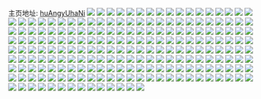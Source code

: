 主页地址: [huAngyUhaNi](https://weibo.com/u/3197421104) 
![](https://wx4.sinaimg.cn/mw2000/be94c630gy1h9hnwz24i6j21o0280hdt.jpg) 
![](https://wx4.sinaimg.cn/mw2000/be94c630gy1h9hnwm43wlj22c0340qv8.jpg) 
![](https://wx4.sinaimg.cn/mw2000/be94c630gy1h9hnwg5zwbj22c035ae82.jpg) 
![](https://wx4.sinaimg.cn/mw2000/be94c630gy1h9hnwhih9ij229c32cb2a.jpg) 
![](https://wx4.sinaimg.cn/mw2000/be94c630gy1h9hnwo5bb7j22ad32z7wi.jpg) 
![](https://wx4.sinaimg.cn/mw2000/be94c630gy1h9hnwdj3z2j20vr16r4f0.jpg) 
![](https://wx4.sinaimg.cn/mw2000/be94c630gy1h95e7tjvroj21o0280npd.jpg) 
![](https://wx4.sinaimg.cn/mw2000/be94c630gy1h95e7qqgo5j22c0340e83.jpg) 
![](https://wx4.sinaimg.cn/mw2000/be94c630gy1h95e7x6y3kj22c0340b2d.jpg) 
![](https://wx4.sinaimg.cn/mw2000/be94c630gy1h95e3jt94dj21o0280b2a.jpg) 
![](https://wx4.sinaimg.cn/mw2000/be94c630gy1h95ea1eg3hj21hd37k1kz.jpg) 
![](https://wx4.sinaimg.cn/mw2000/be94c630gy1h5af5z0ovzj22482tox6q.jpg) 
![](https://wx4.sinaimg.cn/mw2000/be94c630gy1h5af60ciehj22c0340x6p.jpg) 
![](https://wx4.sinaimg.cn/mw2000/be94c630gy1h5af5t77c6j22c03401j2.jpg) 
![](https://wx4.sinaimg.cn/mw2000/be94c630gy1h5af61za6cj21wp2jnhdt.jpg) 
![](https://wx4.sinaimg.cn/mw2000/be94c630gy1h5af63xftdj22c03407wj.jpg) 
![](https://wx4.sinaimg.cn/mw2000/be94c630gy1h56dth9reaj20u0140qcb.jpg) 
![](https://wx4.sinaimg.cn/mw2000/be94c630gy1h56dthpw87j20u01407fx.jpg) 
![](https://wx4.sinaimg.cn/mw2000/be94c630gy1h56dti4ty5j20u01407fb.jpg) 
![](https://wx4.sinaimg.cn/mw2000/be94c630gy1h56dtik99qj20u0140tj8.jpg) 
![](https://wx4.sinaimg.cn/mw2000/be94c630gy1h56dtgttv5j20u01407d1.jpg) 
![](https://wx4.sinaimg.cn/mw2000/be94c630gy1h56dtiy894j20u0140qez.jpg) 
![](https://wx4.sinaimg.cn/mw2000/be94c630gy1h56dtjdks1j20u014010o.jpg) 
![](https://wx4.sinaimg.cn/mw2000/be94c630gy1h56dtjt7grj20u0140dqc.jpg) 
![](https://wx4.sinaimg.cn/mw2000/be94c630gy1h56dtk7ov8j20u0140gye.jpg) 
![](https://wx4.sinaimg.cn/mw2000/be94c630gy1h2yb2rccgyj20su1faaqc.jpg) 
![](https://wx4.sinaimg.cn/mw2000/be94c630gy1h2yb2pkeyvj20sy1fgncz.jpg) 
![](https://wx4.sinaimg.cn/mw2000/be94c630gy1gzesz9jtyjj22c033y1kz.jpg) 
![](https://wx4.sinaimg.cn/mw2000/be94c630gy1gz4g24pld3j215q0ngwp3.jpg) 
![](https://wx4.sinaimg.cn/mw2000/be94c630gy1gz4g248lapj21hc0u0gtw.jpg) 
![](https://wx4.sinaimg.cn/mw2000/be94c630gy1gz4g2bnzo4j21470mmjzc.jpg) 
![](https://wx4.sinaimg.cn/mw2000/003uo3i8ly1guuimj3eimj626a2weu0x02.jpg) 
![](https://wx4.sinaimg.cn/mw2000/003uo3i8ly1guuimkb8zmj626g2wmx6p02.jpg) 
![](https://wx4.sinaimg.cn/mw2000/be94c630ly1guuimlog83j228d2z6x6p.jpg) 
![](https://wx4.sinaimg.cn/mw2000/003uo3i8ly1guuhsn4ytaj62c0340npg02.jpg) 
![](https://wx4.sinaimg.cn/mw2000/be94c630ly1guuht6fv9jj22c0340u10.jpg) 
![](https://wx4.sinaimg.cn/mw2000/003uo3i8ly1guuhsxgb86j62c03404qs02.jpg) 
![](https://wx4.sinaimg.cn/mw2000/003uo3i8gy1gut9oksgvuj63402c0u0z02.jpg) 
![](https://wx4.sinaimg.cn/mw2000/003uo3i8gy1gut9og6lf6j62ds1sc1kz02.jpg) 
![](https://wx4.sinaimg.cn/mw2000/003uo3i8gy1gut9ocf142j61pc0yi7wh02.jpg) 
![](https://wx4.sinaimg.cn/mw2000/003uo3i8gy1gut9oah3owj61pc0yi1kx02.jpg) 
![](https://wx4.sinaimg.cn/mw2000/003uo3i8gy1gut9opglkuj60yi1pchdt02.jpg) 
![](https://wx4.sinaimg.cn/mw2000/003uo3i8gy1gut9ow8h5bj615o1nt1h502.jpg) 
![](https://wx4.sinaimg.cn/mw2000/003uo3i8gy1gut9knibnvj61400u0agm02.jpg) 
![](https://wx4.sinaimg.cn/mw2000/003uo3i8gy1guq11y67t6j63402c0u1002.jpg) 
![](https://wx4.sinaimg.cn/mw2000/003uo3i8gy1gti30a2r1hj61pc0yitsg02.jpg) 
![](https://wx4.sinaimg.cn/mw2000/be94c630gy1gs4wkekjwyj22ds1sckjn.jpg) 
![](https://wx4.sinaimg.cn/mw2000/be94c630gy1gs4wkm3m1sj22ds1scqvc.jpg) 
![](https://wx4.sinaimg.cn/mw2000/be94c630gy1gs4wkgat9rj22ds1scqv7.jpg) 
![](https://wx4.sinaimg.cn/mw2000/be94c630gy1gs2vllrblfj21400u0tg6.jpg) 
![](https://wx4.sinaimg.cn/mw2000/be94c630gy1gs2vlm76fvj21400u047f.jpg) 
![](https://wx4.sinaimg.cn/mw2000/be94c630gy1gs2vllb2rnj20u0140doh.jpg) 
![](https://wx4.sinaimg.cn/mw2000/be94c630gy1grcmj1q7amj21sc2dse82.jpg) 
![](https://wx4.sinaimg.cn/mw2000/003uo3i8gy1gqyre27kr3j62ds1sc7wp02.jpg) 
![](https://wx4.sinaimg.cn/mw2000/be94c630gy1gqyrfmq0ojj22ds1scb2g.jpg) 
![](https://wx4.sinaimg.cn/mw2000/be94c630ly1govgydr2gtj22ds1sc7wi.jpg) 
![](https://wx4.sinaimg.cn/mw2000/be94c630ly1gov6hpv0oxj22ds1schdu.jpg) 
![](https://wx4.sinaimg.cn/mw2000/be94c630ly1gov6hrmbcbj22ds1scqv6.jpg) 
![](https://wx4.sinaimg.cn/mw2000/be94c630ly1gov6hsxg5xj22ds1sckjm.jpg) 
![](https://wx4.sinaimg.cn/mw2000/be94c630ly1gov6hovrsgj22ds1schdu.jpg) 
![](https://wx4.sinaimg.cn/mw2000/be94c630ly1got4n1176rj22ds1sce82.jpg) 
![](https://wx4.sinaimg.cn/mw2000/be94c630gy1gmht3lkk06j22ds1scx6r.jpg) 
![](https://wx4.sinaimg.cn/mw2000/be94c630ly1glwyzspl61j22ds1schdv.jpg) 
![](https://wx4.sinaimg.cn/mw2000/be94c630ly1glwyzq6czyj21sa2dsu0x.jpg) 
![](https://wx4.sinaimg.cn/mw2000/be94c630ly1glwyzvlya1j22ds1scb2b.jpg) 
![](https://wx4.sinaimg.cn/mw2000/be94c630ly1glwyzoka4dj22ds1sc7wj.jpg) 
![](https://wx4.sinaimg.cn/mw2000/be94c630ly1gjihuoqgtrj21v11o01ky.jpg) 
![](https://wx4.sinaimg.cn/mw2000/be94c630ly1gjbgx0n12tj22ds1sckjl.jpg) 
![](https://wx4.sinaimg.cn/mw2000/be94c630ly1ggm15kg5i5j21401z4b29.jpg) 
![](https://wx4.sinaimg.cn/mw2000/be94c630ly1ggjv6ct48tj22c02c0npe.jpg) 
![](https://wx4.sinaimg.cn/mw2000/be94c630ly1ggjv6l0080j23402c0hdv.jpg) 
![](https://wx4.sinaimg.cn/mw2000/be94c630ly1ggjv6gccr4j22c02c0kjm.jpg) 
![](https://wx4.sinaimg.cn/mw2000/be94c630ly1gg0a62p17rj21kw16ohdt.jpg) 
![](https://wx4.sinaimg.cn/mw2000/be94c630ly1gg0a61r66fj216o1kwb29.jpg) 
![](https://wx4.sinaimg.cn/mw2000/be94c630ly1gfuackdo6xj21kw16oawi.jpg) 
![](https://wx4.sinaimg.cn/mw2000/be94c630ly1gfuacmi7ajj21kw16oe81.jpg) 
![](https://wx4.sinaimg.cn/mw2000/be94c630ly1gfuacjhb51j21kw16onpd.jpg) 
![](https://wx4.sinaimg.cn/mw2000/be94c630ly1gfihtg2w4rj21kw16o4qp.jpg) 
![](https://wx4.sinaimg.cn/mw2000/be94c630ly1gfihtgwyacj21kw16ob29.jpg) 
![](https://wx4.sinaimg.cn/mw2000/be94c630ly1gfihtich39j21kw16o7wh.jpg) 
![](https://wx4.sinaimg.cn/mw2000/be94c630ly1gfihtqeyqqj232o2c07wj.jpg) 
![](https://wx4.sinaimg.cn/mw2000/be94c630ly1gfihtkin7aj21kw16o4qp.jpg) 
![](https://wx4.sinaimg.cn/mw2000/be94c630ly1gfihtjkf2aj21kw14hnpd.jpg) 
![](https://wx4.sinaimg.cn/mw2000/be94c630ly1gfihtnza54j230p2c01kz.jpg) 
![](https://wx4.sinaimg.cn/mw2000/be94c630ly1gfihw2a7l7j23402c07wi.jpg) 
![](https://wx4.sinaimg.cn/mw2000/be94c630ly1gfihtlx3vtj21tz340hdu.jpg) 
![](https://wx4.sinaimg.cn/mw2000/be94c630ly1gfihtexo2jj223r1o0hdu.jpg) 
![](https://wx4.sinaimg.cn/mw2000/be94c630ly1gfihw9ry3hj22c02c0x6p.jpg) 
![](https://wx4.sinaimg.cn/mw2000/be94c630ly1gfihxrk8y6j23402c0hdv.jpg) 
![](https://wx4.sinaimg.cn/mw2000/be94c630ly1gfd2ahc35jj21kw11s4qp.jpg) 
![](https://wx4.sinaimg.cn/mw2000/be94c630ly1gfd2af20t7j21kw16ob29.jpg) 
![](https://wx4.sinaimg.cn/mw2000/be94c630ly1gfd2ai3uhgj21kw16o7wh.jpg) 
![](https://wx4.sinaimg.cn/mw2000/be94c630ly1gfd2agd3dej20rs1btqo9.jpg) 
![](https://wx4.sinaimg.cn/mw2000/be94c630ly1gf64nhljlwj216o1kwu0x.jpg) 
![](https://wx4.sinaimg.cn/mw2000/be94c630ly1gempmtftpsj216o16o1kx.jpg) 
![](https://wx4.sinaimg.cn/mw2000/be94c630ly1gdh502jm7cj21mc25snpe.jpg) 
![](https://wx4.sinaimg.cn/mw2000/be94c630ly1gdh2c5dpunj22ds1sc7wi.jpg) 
![](https://wx4.sinaimg.cn/mw2000/be94c630ly1gdh2c3q1hyj21sc2dskjm.jpg) 
![](https://wx4.sinaimg.cn/mw2000/be94c630ly1gdh2ibptyxj21ms1mse81.jpg) 
![](https://wx4.sinaimg.cn/mw2000/be94c630ly1gca54awr5rj21h02m87wi.jpg) 
![](https://wx4.sinaimg.cn/mw2000/be94c630ly1ga09a8wwirj21sc2dskjm.jpg) 
![](https://wx4.sinaimg.cn/mw2000/be94c630ly1ga09a9x0y6j22a61pmb29.jpg) 
![](https://wx4.sinaimg.cn/mw2000/be94c630ly1ga09aofx6yj23402c0npf.jpg) 
![](https://wx4.sinaimg.cn/mw2000/be94c630ly1ga09am1ecgj233z2bzqv7.jpg) 
![](https://wx4.sinaimg.cn/mw2000/be94c630gy1g9xom8xh4mj21400u0ak0.jpg) 
![](https://wx4.sinaimg.cn/mw2000/be94c630gy1g9xoma3veaj21400u0123.jpg) 
![](https://wx4.sinaimg.cn/mw2000/be94c630gy1g9xomb25opj21400u07g0.jpg) 
![](https://wx4.sinaimg.cn/mw2000/be94c630gy1g9xombzh6jj21400u014a.jpg) 
![](https://wx4.sinaimg.cn/mw2000/be94c630gy1g9xomdj39ij21400u0dww.jpg) 
![](https://wx4.sinaimg.cn/mw2000/be94c630gy1g9xom7xtc5j21400u04fk.jpg) 
![](https://wx4.sinaimg.cn/mw2000/be94c630ly1g7pse84275j20u0140dlq.jpg) 
![](https://wx4.sinaimg.cn/mw2000/be94c630ly1g71vaebm2lj22ds1schdt.jpg) 
![](https://wx4.sinaimg.cn/mw2000/be94c630ly1g71vacmjhvj22ds1schdt.jpg) 
![](https://wx4.sinaimg.cn/mw2000/be94c630ly1g6o5gojuqxj22ds1schdt.jpg) 
![](https://wx4.sinaimg.cn/mw2000/be94c630ly1g5ibs0gnqxj21xg1g2kae.jpg) 
![](https://wx4.sinaimg.cn/mw2000/be94c630ly1g5h25ky83lj22ds1scqv5.jpg) 
![](https://wx4.sinaimg.cn/mw2000/be94c630ly1g5h25jtwuhj21sc1sce81.jpg) 
![](https://wx4.sinaimg.cn/mw2000/be94c630gy1g5cb3kw73yj20v90ni0xp.jpg) 
![](https://wx4.sinaimg.cn/mw2000/be94c630gy1g5cb3v6xtdj22c0340e83.jpg) 
![](https://wx4.sinaimg.cn/mw2000/be94c630gy1g5bl342r9kj20v90niagn.jpg) 
![](https://wx4.sinaimg.cn/mw2000/be94c630gy1g4qeljcmnnj22ds1sgqv5.jpg) 
![](https://wx4.sinaimg.cn/mw2000/be94c630gy1g4qemgyguvj23402c0qv5.jpg) 
![](https://wx4.sinaimg.cn/mw2000/be94c630gy1g3n0ovglqlj23402c0kjl.jpg) 
![](https://wx4.sinaimg.cn/mw2000/be94c630gy1g3n0orc76wj20u0140hdt.jpg) 
![](https://wx4.sinaimg.cn/mw2000/be94c630gy1g3n0ooiupaj20u01407wh.jpg) 
![](https://wx4.sinaimg.cn/mw2000/be94c630gy1g3n0pstie9j21400u0npe.jpg) 
![](https://wx4.sinaimg.cn/mw2000/be94c630gy1g3n0pwckhgj23402c0qv5.jpg) 
![](https://wx4.sinaimg.cn/mw2000/be94c630gy1g3n0qavg9zj23402c0b2a.jpg) 
![](https://wx4.sinaimg.cn/mw2000/be94c630gy1g3l1n9eksij20rs2fohdt.jpg) 
![](https://wx4.sinaimg.cn/mw2000/be94c630gy1g3l1ti6i9ej20u00miwrv.jpg) 
![](https://wx4.sinaimg.cn/mw2000/be94c630gy1g3l1nbsus3j22c03401kz.jpg) 
![](https://wx4.sinaimg.cn/mw2000/be94c630gy1g3l1ttgj83j22ds1sgqv5.jpg) 
![](https://wx4.sinaimg.cn/mw2000/be94c630gy1g3ggb41zndj213w0u0hdt.jpg) 
![](https://wx4.sinaimg.cn/mw2000/be94c630gy1g38tf4pk6fj20yi22okjw.jpg) 
![](https://wx4.sinaimg.cn/mw2000/be94c630gy1g2gnf0paw4j213w0tye81.jpg) 
![](https://wx4.sinaimg.cn/mw2000/be94c630gy1g2gnf2s9toj213w0tyb29.jpg) 
![](https://wx4.sinaimg.cn/mw2000/be94c630gy1g2ebtyhum0j22c0340hdv.jpg) 
![](https://wx4.sinaimg.cn/mw2000/be94c630gy1g27b6f22rsj21sg2dskjm.jpg) 
![](https://wx4.sinaimg.cn/mw2000/be94c630gy1g24nqncfj2j21sg2dsb2d.jpg) 
![](https://wx4.sinaimg.cn/mw2000/be94c630gy1g24nqpqa8uj21sg2dsqva.jpg) 
![](https://wx4.sinaimg.cn/mw2000/be94c630gy1g20f1gtnvnj21kw16me82.jpg) 
![](https://wx4.sinaimg.cn/mw2000/be94c630ly1g0ma1lhim2j20zk0qoe0y.jpg) 
![](https://wx4.sinaimg.cn/mw2000/be94c630ly1g0m9yrploqj22io1w04qq.jpg) 
![](https://wx4.sinaimg.cn/mw2000/be94c630ly1g0ma0gdtetj20rs1qj1ky.jpg) 
![](https://wx4.sinaimg.cn/mw2000/be94c630ly1fyo5fqp8pnj21w01w07wh.jpg) 
![](https://wx4.sinaimg.cn/mw2000/be94c630ly1fyo5fp6zgej21w01w07wh.jpg) 
![](https://wx4.sinaimg.cn/mw2000/be94c630ly1fyo5fshhgpj21w01w0e81.jpg) 
![](https://wx4.sinaimg.cn/mw2000/be94c630ly1fyo5grpz5bj20yi0yix6p.jpg) 
![](https://wx4.sinaimg.cn/mw2000/be94c630ly1fxdw9q8wkrj20yi0pw4qp.jpg) 
![](https://wx4.sinaimg.cn/mw2000/be94c630gy1fwqjc7y0x5j22io1w04qq.jpg) 
![](https://wx4.sinaimg.cn/mw2000/be94c630gy1fwqjce0mhgj22io1w0x6q.jpg) 
![](https://wx4.sinaimg.cn/mw2000/be94c630gy1fwqjdvb5w9j20yi1a0x6p.jpg) 
![](https://wx4.sinaimg.cn/mw2000/be94c630gy1fwqjstxmlyj21w02ioqv5.jpg) 
![](https://wx4.sinaimg.cn/mw2000/be94c630gy1fwq4etpk4aj20yi1a0qv6.jpg) 
![](https://wx4.sinaimg.cn/mw2000/be94c630gy1fwq4i1p77lj20yi0pwe81.jpg) 
![](https://wx4.sinaimg.cn/mw2000/be94c630gy1fwq4abw3dsj20yi0pw4qp.jpg) 
![](https://wx4.sinaimg.cn/mw2000/be94c630gy1fwq48q6wn4j22io1w04qq.jpg) 
![](https://wx4.sinaimg.cn/mw2000/be94c630gy1fwq4fjp404j21f01w0qv8.jpg) 
![](https://wx4.sinaimg.cn/mw2000/be94c630gy1fwq4fv0qh7j20yi0pw7wh.jpg) 
![](https://wx4.sinaimg.cn/mw2000/be94c630gy1fwq4gwy2zwj20yi0pwe81.jpg) 
![](https://wx4.sinaimg.cn/mw2000/be94c630gy1fwq4j21jfhj22io1w0b2a.jpg) 
![](https://wx4.sinaimg.cn/mw2000/be94c630gy1fwq4lzatwvj20yi0pwb29.jpg) 
![](https://wx4.sinaimg.cn/mw2000/be94c630gy1fwpxumxroej20zk0qo4qp.jpg) 
![](https://wx4.sinaimg.cn/mw2000/be94c630gy1fwpxukndzfj21w01f0u10.jpg) 
![](https://wx4.sinaimg.cn/mw2000/be94c630gy1fwpxuwjzx3j21f01w0x6s.jpg) 
![](https://wx4.sinaimg.cn/mw2000/be94c630gy1fwpxusr54tj21f01w0x6s.jpg) 
![](https://wx4.sinaimg.cn/mw2000/be94c630gy1fwobjmvowrj22io1w0x6q.jpg) 
![](https://wx4.sinaimg.cn/mw2000/be94c630gy1fwobjqzr0dj21f01f0tt5.jpg) 
![](https://wx4.sinaimg.cn/mw2000/be94c630gy1fwobjb9fhej21ux1ux4qp.jpg) 
![](https://wx4.sinaimg.cn/mw2000/be94c630gy1fwn1effwwkj21w01f0nj0.jpg) 
![](https://wx4.sinaimg.cn/mw2000/be94c630gy1fwn1gv3dnuj21f01w0b29.jpg) 
![](https://wx4.sinaimg.cn/mw2000/be94c630gy1fwn1grpqf8j21f01w0hdt.jpg) 
![](https://wx4.sinaimg.cn/mw2000/be94c630gy1fwm7u661qfj20yi0nue81.jpg) 
![](https://wx4.sinaimg.cn/mw2000/be94c630gy1fwm7ubrp4sj21f01f0kjn.jpg) 
![](https://wx4.sinaimg.cn/mw2000/be94c630gy1fwm7u3m71gj21f01ctx6r.jpg) 
![](https://wx4.sinaimg.cn/mw2000/be94c630gy1fwm7udnfj4j20yi0pw7wh.jpg) 
![](https://wx4.sinaimg.cn/mw2000/be94c630gy1fwl8xchkxyj20zk0qo4qp.jpg) 
![](https://wx4.sinaimg.cn/mw2000/be94c630ly1fvhspij4brj20yi1a0kjm.jpg) 
![](https://wx4.sinaimg.cn/mw2000/be94c630ly1fvg78honocj20u0140wfx.jpg) 
![](https://wx4.sinaimg.cn/mw2000/be94c630ly1ft3un8wsclj20xc18ex6p.jpg) 
![](https://wx4.sinaimg.cn/mw2000/be94c630ly1fpa6bra0l4j215q0ty43p.jpg) 
![](https://wx4.sinaimg.cn/mw2000/be94c630ly1fp28bj30svj20yi19unab.jpg) 
![](https://wx4.sinaimg.cn/mw2000/be94c630ly1fp28bi1h5aj20yi1a0tw0.jpg) 
![](https://wx4.sinaimg.cn/mw2000/be94c630gy1fozafhqm1rj21900xrb29.jpg) 
![](https://wx4.sinaimg.cn/mw2000/be94c630gy1fozaflt17dj20yi0pw7wh.jpg) 
![](https://wx4.sinaimg.cn/mw2000/be94c630gy1fozafcz6dej20yi0pw4qp.jpg) 
![](https://wx4.sinaimg.cn/mw2000/be94c630gy1fozag7lvtxj20yi0pwe81.jpg) 
![](https://wx4.sinaimg.cn/mw2000/be94c630gy1fozafrziguj20yi0pwkjl.jpg) 
![](https://wx4.sinaimg.cn/mw2000/be94c630gy1fozafx0pxcj20yi0pwe81.jpg) 
![](https://wx4.sinaimg.cn/mw2000/be94c630gy1foydqsfdd2j21900xhkjl.jpg) 
![](https://wx4.sinaimg.cn/mw2000/be94c630gy1foydr7tc3aj20p90iwqe6.jpg) 
![](https://wx4.sinaimg.cn/mw2000/be94c630gy1foydr08wguj20pa0ittn2.jpg) 
![](https://wx4.sinaimg.cn/mw2000/be94c630gy1foydq9khx0j20qo0zktxb.jpg) 
![](https://wx4.sinaimg.cn/mw2000/be94c630gy1foy0dbor28j20go0m8jst.jpg) 
![](https://wx4.sinaimg.cn/mw2000/be94c630gy1foy0db20rjj20qo0zktem.jpg) 
![](https://wx4.sinaimg.cn/mw2000/be94c630gy1foy0dcto1fj20go0godgx.jpg) 
![](https://wx4.sinaimg.cn/mw2000/be94c630gy1foy0dc92jqj20go0m8wg1.jpg) 
![](https://wx4.sinaimg.cn/mw2000/be94c630gy1foxl8ntnq4j23402c0u0y.jpg) 
![](https://wx4.sinaimg.cn/mw2000/be94c630gy1foxl8s648jj21f01w0b29.jpg) 
![](https://wx4.sinaimg.cn/mw2000/be94c630gy1foxl8fwmqhj21w01f01l3.jpg) 
![](https://wx4.sinaimg.cn/mw2000/be94c630gy1foxl98t26zj21f01w04qt.jpg) 
![](https://wx4.sinaimg.cn/mw2000/be94c630gy1foxl9eg2smj21f01w0hdt.jpg) 
![](https://wx4.sinaimg.cn/mw2000/be94c630gy1foxl9fxmw4j21900xrgu4.jpg) 
![](https://wx4.sinaimg.cn/mw2000/be94c630gy1foxl9hck13j21hc140jzc.jpg) 
![](https://wx4.sinaimg.cn/mw2000/be94c630gy1foxlaspb7dj20yi0pwx6p.jpg) 
![](https://wx4.sinaimg.cn/mw2000/be94c630gy1foxld0h23pj20yi0pw7wh.jpg) 

